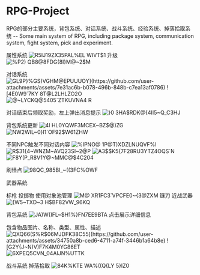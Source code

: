 # RPG-Project
RPG的部分主要系统，背包系统、对话系统、战斗系统、经验系统、掉落拾取系统 -- Some main system of RPG, including package system, communication system, fight system, pick and experiment.


属性系统
![R5IJ19ZX35PAL%EL WIVT$1](https://github.com/user-attachments/assets/14f90319-f348-4b18-81f2-e625aa928b20)
升级
![%P2) QB8@8FDG(8I}M@~2$M](https://github.com/user-attachments/assets/a65bfa91-200d-4d1a-8cb2-c859d10c0550)


对话系统
![GL9P}%GS)VGHM@EPUU$UOY](https://github.com/user-attachments/assets/7e31ac6b-b078-496b-848b-c7ea13af0786)
![4E0W9`7K$Y 8T@L2LHLZO2O](https://github.com/user-attachments/assets/389f841e-1f22-4d26-924e-8229d600b1ae)
![@~LYCKQ@5405`ZTKUVNA4 R](https://github.com/user-attachments/assets/755d8459-ff8a-4d75-90ed-20cd00cdad71)

对话结束后领取奖励，左上弹出消息提示
![}0 3HA$RDK@{4II5~Q_C3HJ](https://github.com/user-attachments/assets/820ccd8e-bf06-43d4-839b-ea7831790e0a)

背包系统更新
![4I HL0YQWF3MCEX~BZ$@)ZG](https://github.com/user-attachments/assets/fa9cf5a6-abf6-4a90-90e5-968bca6aaa32)
![NW2WIL~0}I1`OF92$W61ZHW](https://github.com/user-attachments/assets/5d231b5e-825c-4311-a230-6cb24d260312)

不同NPC触发不同对话内容
![%IPNO@ 1P@T)XDZLNUQVF%I](https://github.com/user-attachments/assets/ad2a0d11-23cd-4023-8293-52f2d2b80c6c)
![R$31{4~WNZM~AVQ23SI~2@P](https://github.com/user-attachments/assets/76f9d7dc-9893-47ba-91e0-4234595c5014)
![A3$$K5{7F28RU3YTZ4OQS`N](https://github.com/user-attachments/assets/6d1f072b-cc00-4b0e-9fcd-6a36afa2c6cb)
![F8Y(P_R8V1Y@~MMC@$4C204](https://github.com/user-attachments/assets/193e6c9e-accc-4bde-94fd-90068ef30250)

刷怪点
![98QC_98`5B`I_~((3FC%OWF](https://github.com/user-attachments/assets/d03e4160-2a41-4310-95e0-0e36c381afb3)

武器系统

标枪  投掷物  使用对象池管理
![M@ XR1FC3`VPCFE0~{3@ZXM](https://github.com/user-attachments/assets/7e977a2b-bff3-42fa-b797-3c93965a2c99)
镰刀  近战武器
![{W5~TXD~3 H$BF82VW_96KQ](https://github.com/user-attachments/assets/ba99eca5-3b91-41fc-89cf-c4002e4d5dba)

背包系统
![JA)W{IFL~$H1%}FN7EE9BTA](https://github.com/user-attachments/assets/f3c4d6d6-ac76-43a0-a764-d505fb47201f)
点击展示详细信息

包含物品图片、名称、类型、属性、描述
![QXQ66(S%R$06MJDFK38`C55](https://github.com/user-attachments/assets/34750a8b-ced6-4711-a74f-3446b1a64b8e)
![G2Y{J~N)V)`F7K4M0YG86ET](https://github.com/user-attachments/assets/6bc2aeea-7271-4204-a01e-3856f0c30856)
![6XPEQ5CVN_04`AIJN%`UTTK](https://github.com/user-attachments/assets/c00787f4-90f5-4322-bfbf-72f823567890)


战斗系统
掉落拾取
![84K%KTE WA%((Q{LY 5}IZ0](https://github.com/user-attachments/assets/0fa4adb0-0d18-4aed-9048-ec6e62442803)

